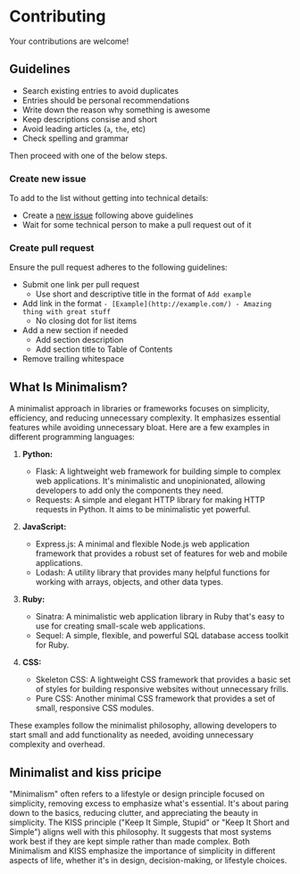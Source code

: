 # Contributing

Your contributions are welcome!

## Guidelines

- Search existing entries to avoid duplicates
- Entries should be personal recommendations
- Write down the reason why something is awesome
- Keep descriptions consise and short
- Avoid leading articles (`a`, `the`, etc)
- Check spelling and grammar

Then proceed with one of the below steps.

### Create new issue

To add to the list without getting into technical details:

- Create a [new issue](https://github.com/neiesc/awesome-minimalist/issues/new) following above guidelines
- Wait for some technical person to make a pull request out of it

### Create pull request

Ensure the pull request adheres to the following guidelines:

- Submit one link per pull request
  - Use short and descriptive title in the format of `Add example`
- Add link in the format `- [Example](http://example.com/) - Amazing thing with great stuff`
  - No closing dot for list items
- Add a new section if needed
  - Add section description
  - Add section title to Table of Contents
- Remove trailing whitespace

## What Is Minimalism?
A minimalist approach in libraries or frameworks focuses on simplicity, efficiency, and reducing unnecessary complexity. It emphasizes essential features while avoiding unnecessary bloat. Here are a few examples in different programming languages:

1. **Python:** 
   - Flask: A lightweight web framework for building simple to complex web applications. It's minimalistic and unopinionated, allowing developers to add only the components they need.
   - Requests: A simple and elegant HTTP library for making HTTP requests in Python. It aims to be minimalistic yet powerful.

2. **JavaScript:**
   - Express.js: A minimal and flexible Node.js web application framework that provides a robust set of features for web and mobile applications.
   - Lodash: A utility library that provides many helpful functions for working with arrays, objects, and other data types.

3. **Ruby:**
   - Sinatra: A minimalistic web application library in Ruby that's easy to use for creating small-scale web applications.
   - Sequel: A simple, flexible, and powerful SQL database access toolkit for Ruby.

4. **CSS:**
   - Skeleton CSS: A lightweight CSS framework that provides a basic set of styles for building responsive websites without unnecessary frills.
   - Pure CSS: Another minimal CSS framework that provides a set of small, responsive CSS modules.

These examples follow the minimalist philosophy, allowing developers to start small and add functionality as needed, avoiding unnecessary complexity and overhead.

## Minimalist and kiss pricipe
"Minimalism" often refers to a lifestyle or design principle focused on simplicity, removing excess to emphasize what's essential. It's about paring down to the basics, reducing clutter, and appreciating the beauty in simplicity. The KISS principle ("Keep It Simple, Stupid" or "Keep It Short and Simple") aligns well with this philosophy. It suggests that most systems work best if they are kept simple rather than made complex. Both Minimalism and KISS emphasize the importance of simplicity in different aspects of life, whether it's in design, decision-making, or lifestyle choices.